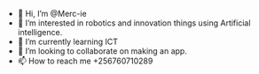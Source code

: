 - 👋 Hi, I’m @Merc-ie
- 👀 I’m interested in robotics and innovation things using Artificial intelligence.
- 🌱 I’m currently learning ICT
- 💞️ I’m looking to collaborate on making an app.
- 📫 How to reach me +256760710289

<!---
Merc-ie/Merc-ie is a ✨ special ✨ repository because its `README.md` (this file) appears on your GitHub profile.
You can click the Preview link to take a look at your changes.
--->
